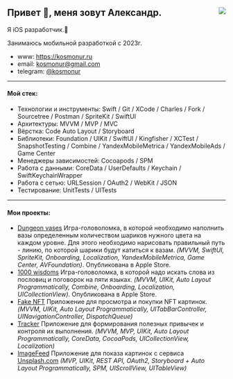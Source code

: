 <html>
   <body>
      <h2> Привет 👋, меня зовут Александр. <a href="https://www.codewars.com/users/kosmonur"><img src="https://www.codewars.com/users/kosmonur/badges/micro" align="right"></a></h2
   </body>
</html
  
#### Я iOS разработчик.📱

Занимаюсь мобильной разработкой с 2023г. 

<i class="fa fa-envelope" aria-hidden="true"></i>
- www: https://kosmonur.ru
- email: kosmonur@gmail.com
- telegram: [@kosmonur](https://t.me/kosmonur)

---

#### Мой стек:
- Технологии и инструменты:  Swift / Git / XCode / Charles / Fork / Sourcetree / Postman / SpriteKit / SwiftUI
- Архитектуры: MVVM / MVP / MVC
- Вёрстка: Code Auto Layout / Storyboard
- Библиотеки: Foundation / UIKit / SwiftUI / Kingfisher / XCTest / SnapshotTesting / Combine / YandexMobileMetrica / YandexMobileAds / Game Center
- Менеджеры зависимостей: Cocoapods / SPM
- Работа с данными:   CoreData / UserDefaults / Keychain / SwiftKeychainWrapper
- Работа с сетью:   URLSession / OAuth2 / WebKit / JSON 
- Тестирование: UnitTests / UITests

---

#### Мои проекты:
- [Dungeon vases](https://apps.apple.com/app/dungeon-vases/id6740935059) Игра-головоломка, в которой необходимо наполнить вазы определенным количеством шариков нужного цвета на каждом уровне. Для этого необходимо нарисовать правильный путь - линию, по которой шарики будут катиться к вазам. *(MVVM, SwiftUI, SpriteKit, Onboarding, Localization, YandexMobileMetrica, Game Center, AVFoundation)*. Опубликована в Apple Store.
- [1000 wisdoms](https://apps.apple.com/app/1000-wisdoms/id6477355527) Игра-головоломка, в которой надо искать слова из пословиц и поговорок на пяти языках. *(MVVM, UIKit, Auto Layout Programmatically, Combine, Onboarding, Localization, UICollectionView)*. Опубликована в Apple Store.
- [Fake NFT](https://github.com/Kosmonur/iOS-FakeNFT-StarterProject-Public) Приложение для просмотра и покупки NFT картинок. *(MVVM, UIKit, Auto Layout Programmatically, UITabBarController, UINavigationController, DispatchQueue)*
- [Tracker](https://github.com/Kosmonur/Tracker) Приложение для формирования полезных привычек и контроля их выполнения. *(MVVM, MVP, UIKit, Auto Layout Programmatically, CoreData, CocoaPods, UICollectionView, Localization)*
- [ImageFeed](https://github.com/Kosmonur/ImageFeed-ios) Приложение для показа картинок с сервиса [Unsplash.com](https://unsplash.com/) *(MVP, UIKit, REST API, OAuth2, Storyboard + Auto Layout Programmatically, SPM, UIScrollView, UITableView)*
